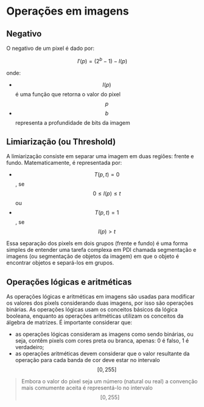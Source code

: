 # Operações em imagens

## Negativo

O negativo de um pixel é dado por:


$$
I'(p) = (2^b - 1) - I(p)
$$


onde:

* $$I(p)$$ é uma função que retorna o valor do pixel $$p$$
* $$b$$ representa a profundidade de bits da imagem

## Limiarização \(ou Threshold\)

A limiarização consiste em separar uma imagem em duas regiões: frente e fundo. Matematicamente, é representada por:

* $$T(p,t) = 0$$ , se $$0 \leq I(p) \leq t$$  ou 
* $$T(p,t)=1$$, se $$I(p) \gt t$$

Essa separação dos pixels em dois grupos \(frente e fundo\) é uma forma simples de entender uma tarefa complexa em PDI chamada segmentação e imagens \(ou segmentação de objetos da imagem\) em que o objeto é encontrar objetos e separá-los em grupos.

## Operações lógicas e aritméticas

As operações lógicas e aritméticas em imagens são usadas para modificar os valores dos pixels considerando duas imagens, por isso são operações binárias. As operações lógicas usam os conceitos básicos da lógica booleana, enquanto as operações aritméticas utilizam os conceitos da álgebra de matrizes. É importante considerar que:

* as operações lógicas consideram as imagens como sendo binárias, ou seja, contêm pixels com cores preta ou branca, apenas: 0 é falso, 1 é verdadeiro;
* as operações aritméticas devem considerar que o valor resultante da operação para cada banda de cor deve estar no intervalo $$[0, 255]$$

> Embora o valor do pixel seja um número \(natural ou real\) a convenção mais comumente aceita é representá-lo no intervalo $$[0,255]$$



